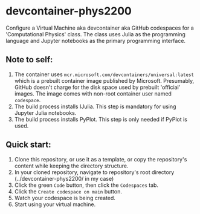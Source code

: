 # devcontainer-phys2200

Configure a Virtual Machine aka devcontainer aka GitHub codespaces for a 'Computational Physics' class. The class uses Julia as the programming language and Jupyter notebooks as the primary programming interface.

## Note to self:

1. The container uses `mcr.microsoft.com/devcontainers/universal:latest` which is a prebuilt container image published by Microsoft. Presumably, GitHub doesn't charge for the disk space used by prebuilt 'official' images. The image comes with non-root container user named `codespace`.
2. The build process installs IJulia. This step is mandatory for using Jupyter Julia notebooks.
3. The build process installs PyPlot. This step is only needed if PyPlot is used. 

## Quick start:

1. Clone this repository, or use it as a template, or copy the repository's content while keeping the directory structure. 
2. In your cloned repository, navigate to repository's root directory (../devcontainer-phys2200/ in my case)
3. Click the green `Code` button, then click the `Codespaces` tab.
4. Click the `Create codespace on main` button.
5. Watch your codespace is being created.
6. Start using your virtual machine. 
